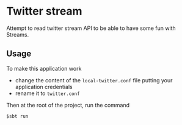 # Twitter stream

Attempt to read twitter stream API to be able to have some fun with Streams.


## Usage

To make this application work
 * change the content of the `local-twitter.conf` file putting your application credentials
 * rename it to `twitter.conf`
 
Then at the root of the project, run the command

```
$sbt run
```
